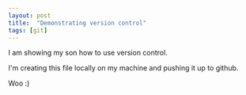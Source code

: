 ```yaml
---
layout: post
title:  "Demonstrating version control"
tags: [git]
---
```


I am showing my son how to use version control.

I'm creating this file locally on my machine and pushing it up to github.

Woo :)